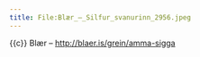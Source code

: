 ```yaml
---
title: File:Blær_–_Silfur_svanurinn_2956.jpeg
---
```


{{c}} Blær – http://blaer.is/grein/amma-sigga

